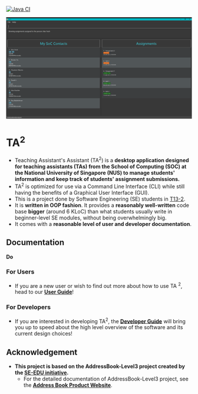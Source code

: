 [![Java CI](https://github.com/AY2122S1-CS2103T-T13-2/tp/actions/workflows/gradle.yml/badge.svg?branch=master)](https://github.com/AY2122S1-CS2103T-T13-2/tp/actions/workflows/gradle.yml)

![Ui](docs/images/Ui.png)

# TA<sup>2</sup>

* Teaching Assistant's Assistant (TA<sup>2</sup>) is a **desktop application designed for teaching assistants (TAs)
  from the School of Computing (SOC) at the National University of Singapore (NUS) to manage students' information and keep track of students' assignment submissions.** 
* TA<sup>2</sup> is optimized for use via a Command Line Interface (CLI) while still having the benefits of a Graphical User Interface (GUI).
* This is a project done by Software Engineering (SE) students in [T13-2](https://github.com/AY2122S1-CS2103T-T13-2/tp/blob/master/docs/AboutUs.md).
* It is **written in OOP fashion**. It provides a **reasonably well-written** code base **bigger** (around 6 KLoC) than what students usually write in beginner-level SE modules, without being overwhelmingly big.
* It comes with a **reasonable level of user and developer documentation**.

## Documentation

**Do** 

### For Users

* If you are a new user or  wish to find out more about how to use TA <sup>2</sup>, head to our [**User Guide**](UserGuide.html)! 

### For Developers

* If you are interested in developing TA<sup>2</sup>, the [**Developer Guide**](DeveloperGuide.html) will bring you up to speed about the high level overview of the software and its current design choices!
  
## Acknowledgement
* **This project is based on the AddressBook-Level3 project created by the [SE-EDU initiative](https://se-education.org).**
  * For the detailed documentation of  AddressBook-Level3 project, see the **[Address Book Product Website](https://se-education.org/addressbook-level3)**.
